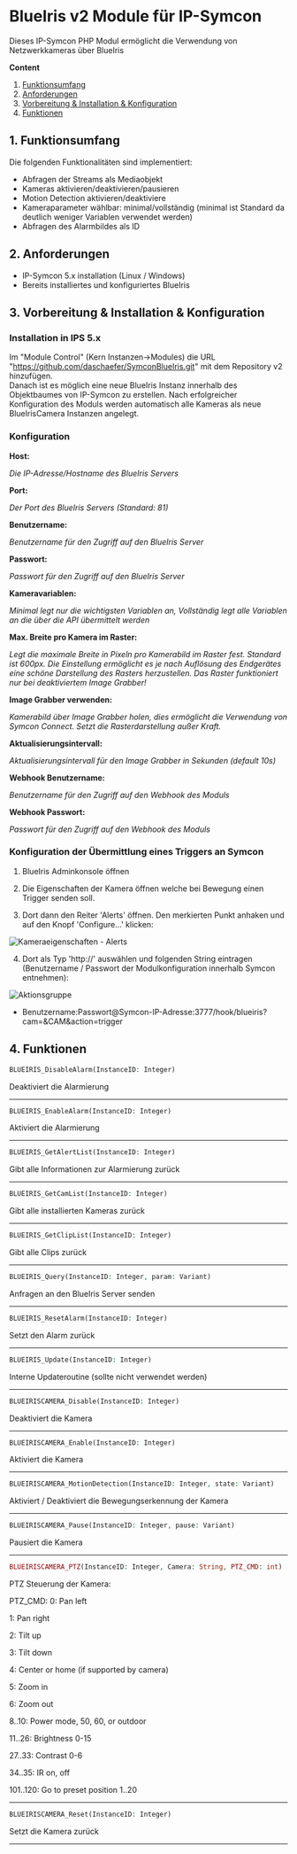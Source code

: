 BlueIris v2 Module für IP-Symcon
===
Dieses IP-Symcon PHP Modul ermöglicht die Verwendung von Netzwerkkameras über BlueIris

**Content**

1. [Funktionsumfang](#1-funktionsumfang)
2. [Anforderungen](#2-anforderungen)
3. [Vorbereitung & Installation & Konfiguration](#3-vorbereitung--installation--konfiguration)
4. [Funktionen](#6-funktionen)

## 1. Funktionsumfang  
Die folgenden Funktionalitäten sind implementiert:
- Abfragen der Streams als Mediaobjekt
- Kameras aktivieren/deaktivieren/pausieren
- Motion Detection aktivieren/deaktiviere
- Kameraparameter wählbar: minimal/vollständig (minimal ist Standard da deutlich weniger Variablen verwendet werden)
- Abfragen des Alarmbildes als ID

## 2. Anforderungen
- IP-Symcon 5.x installation (Linux / Windows)
- Bereits installiertes und konfiguriertes BlueIris

## 3. Vorbereitung & Installation & Konfiguration

### Installation in IPS 5.x
Im "Module Control" (Kern Instanzen->Modules) die URL "https://github.com/daschaefer/SymconBlueIris.git" mit dem Repository v2 hinzufügen.  
Danach ist es möglich eine neue BlueIris Instanz innerhalb des Objektbaumes von IP-Symcon zu erstellen. Nach erfolgreicher Konfiguration des Moduls werden automatisch alle Kameras als neue BlueIrisCamera Instanzen angelegt.

### Konfiguration
**Host:**

*Die IP-Adresse/Hostname des BlueIris Servers*

**Port:**

*Der Port des BlueIris Servers (Standard: 81)*

**Benutzername:**

*Benutzername für den Zugriff auf den BlueIris Server*

**Passwort:**

*Passwort für den Zugriff auf den BlueIris Server*

**Kameravariablen:**

*Minimal legt nur die wichtigsten Variablen an, Vollständig legt alle Variablen an die über die API übermittelt werden*

**Max. Breite pro Kamera im Raster:**

*Legt die maximale Breite in Pixeln pro Kamerabild im Raster fest. Standard ist 600px. Die Einstellung ermöglicht es je nach Auflösung des Endgerätes eine schöne Darstellung des Rasters herzustellen. Das Raster funktioniert nur bei deaktiviertem Image Grabber!*

**Image Grabber verwenden:**

*Kamerabild über Image Grabber holen, dies ermöglicht die Verwendung von Symcon Connect. Setzt die Rasterdarstellung außer Kraft.*

**Aktualisierungsintervall:**

*Aktualisierungsintervall für den Image Grabber in Sekunden (default 10s)*

**Webhook Benutzername:**

*Benutzername für den Zugriff auf den Webhook des Moduls*

**Webhook Passwort:**

*Passwort für den Zugriff auf den Webhook des Moduls*

### Konfiguration der Übermittlung eines Triggers an Symcon

1. BlueIris Adminkonsole öffnen

2. Die Eigenschaften der Kamera öffnen welche bei Bewegung einen Trigger senden soll.

3. Dort dann den Reiter 'Alerts' öffnen. Den merkierten Punkt anhaken und auf den Knopf 'Configure...' klicken:

![Kameraeigenschaften - Alerts](imgs/1.png?raw=true "Kameraeigenschaften - Alerts")

4. Dort als Typ 'http://' auswählen und folgenden String eintragen (Benutzername / Passwort der Modulkonfiguration innerhalb Symcon entnehmen):

![Aktionsgruppe](imgs/2.png?raw=true "Aktionsgruppe")
  - Benutzername:Passwort@Symcon-IP-Adresse:3777/hook/blueiris?cam=&CAM&action=trigger

## 4. Funktionen

```php
BLUEIRIS_DisableAlarm(InstanceID: Integer)
```
Deaktiviert die Alarmierung

---
```php
BLUEIRIS_EnableAlarm(InstanceID: Integer)
```
Aktiviert die Alarmierung

---
```php
BLUEIRIS_GetAlertList(InstanceID: Integer)
```
Gibt alle Informationen zur Alarmierung zurück

---
```php
BLUEIRIS_GetCamList(InstanceID: Integer)
```
Gibt alle installierten Kameras zurück

---
```php
BLUEIRIS_GetClipList(InstanceID: Integer)
```
Gibt alle Clips zurück

---
```php
BLUEIRIS_Query(InstanceID: Integer, param: Variant)
```
Anfragen an den BlueIris Server senden

---
```php
BLUEIRIS_ResetAlarm(InstanceID: Integer)
```
Setzt den Alarm zurück

---
```php
BLUEIRIS_Update(InstanceID: Integer)
```
Interne Updateroutine (sollte nicht verwendet werden)

---
```php
BLUEIRISCAMERA_Disable(InstanceID: Integer)
```
Deaktiviert die Kamera

---
```php
BLUEIRISCAMERA_Enable(InstanceID: Integer)
```
Aktiviert die Kamera

---
```php
BLUEIRISCAMERA_MotionDetection(InstanceID: Integer, state: Variant)
```
Aktiviert / Deaktiviert die Bewegungserkennung der Kamera

---
```php
BLUEIRISCAMERA_Pause(InstanceID: Integer, pause: Variant)
```
Pausiert die Kamera

---
```php
BLUEIRISCAMERA_PTZ(InstanceID: Integer, Camera: String, PTZ_CMD: int)
```
PTZ Steuerung der Kamera:

PTZ_CMD:
0: Pan left

1: Pan right

2: Tilt up

3: Tilt down

4: Center or home (if supported by camera)

5: Zoom in

6: Zoom out

8..10: Power mode, 50, 60, or outdoor

11..26: Brightness 0-15

27..33: Contrast 0-6

34..35: IR on, off

101..120: Go to preset position 1..20

---
```php
BLUEIRISCAMERA_Reset(InstanceID: Integer)
```
Setzt die Kamera zurück

---
